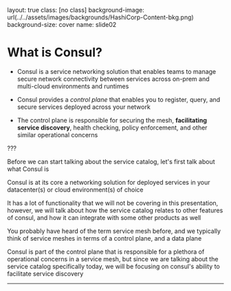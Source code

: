 layout: true
class: [no class]
background-image: url(../../assets/images/backgrounds/HashiCorp-Content-bkg.png)
background-size: cover
name: slide02

# What is Consul?

- Consul is a service networking solution that enables teams to manage secure network connectivity between services across on-prem and multi-cloud environments and runtimes

- Consul provides a *control plane* that enables you to register, query, and secure services deployed across your network

- The control plane is responsible for securing the mesh, **facilitating service discovery**, health checking, policy enforcement, and other similar operational concerns

???

Before we can start talking about the service catalog, let's first talk about what Consul is

Consul is at its core a networking solution for deployed services in your datacenter(s) or cloud environment(s) of choice

It has a lot of functionality that we will not be covering in this presentation, however, we will talk about
how the service catalog relates to other features of consul, and how it can integrate with some other products as well

You probably have heard of the term service mesh before, and we typically think of service meshes in terms of a
control plane, and a data plane

Consul is part of the control plane that is responsible for a plethora of operational concerns in a service mesh,
 but since we are talking about the service catalog specifically today, we will be focusing on consul's ability to
facilitate service discovery

---
